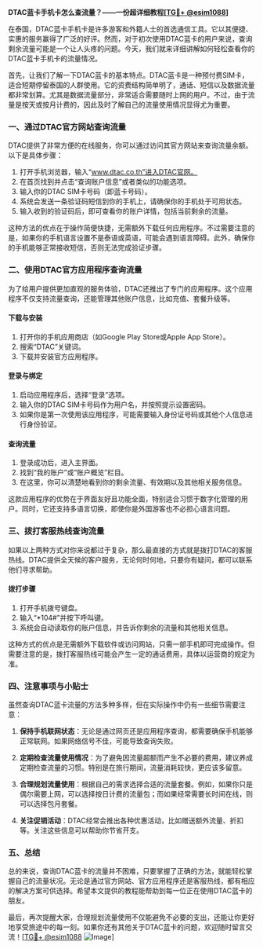 **DTAC蓝卡手机卡怎么查流量？——一份超详细教程[[TG💪+ @esim1088](https://t.me/s/esim1088)]**

在泰国，DTAC蓝卡手机卡是许多游客和外籍人士的首选通信工具。它以其便捷、实惠的服务赢得了广泛的好评。然而，对于初次使用DTAC蓝卡的用户来说，查询剩余流量可能是一个让人头疼的问题。今天，我们就来详细讲解如何轻松查看你的DTAC蓝卡手机卡的流量情况。

首先，让我们了解一下DTAC蓝卡的基本特点。DTAC蓝卡是一种预付费SIM卡，适合短期停留泰国的人群使用。它的资费结构简单明了，通话、短信以及数据流量都非常划算。尤其是数据流量部分，非常适合需要随时上网的用户。不过，由于流量是按天或按月计费的，因此及时了解自己的流量使用情况显得尤为重要。

### **一、通过DTAC官方网站查询流量**

DTAC提供了非常方便的在线服务，你可以通过访问其官方网站来查询流量余额。以下是具体步骤：

1. 打开手机浏览器，输入“www.dtac.co.th”进入DTAC官网。
2. 在首页找到并点击“查询账户信息”或者类似的功能选项。
3. 输入你的DTAC SIM卡号码（即蓝卡号码）。
4. 系统会发送一条验证码短信到你的手机上，请确保你的手机处于可用状态。
5. 输入收到的验证码后，即可查看你的账户详情，包括当前剩余的流量。

这种方法的优点在于操作简便快捷，无需额外下载任何应用程序。不过需要注意的是，如果你的手机语言设置不是泰语或英语，可能会遇到语言障碍。此外，确保你的手机能够正常接收短信，否则无法完成验证步骤。

### **二、使用DTAC官方应用程序查询流量**

为了给用户提供更加直观的服务体验，DTAC还推出了专门的应用程序。这个应用程序不仅支持流量查询，还能管理其他账户信息，比如充值、套餐升级等。

#### **下载与安装**
1. 打开你的手机应用商店（如Google Play Store或Apple App Store）。
2. 搜索“DTAC”关键词。
3. 下载并安装官方应用程序。

#### **登录与绑定**
1. 启动应用程序后，选择“登录”选项。
2. 输入你的DTAC SIM卡号码作为用户名，并按照提示设置密码。
3. 如果你是第一次使用该应用程序，可能需要输入身份证号码或其他个人信息进行身份验证。

#### **查询流量**
1. 登录成功后，进入主界面。
2. 找到“我的账户”或“账户概览”栏目。
3. 在这里，你可以清楚地看到你的剩余流量、有效期以及其他相关服务信息。

这款应用程序的优势在于界面友好且功能全面，特别适合习惯于数字化管理的用户。同时，它还支持多语言切换，即使你是外国游客也不必担心语言问题。

### **三、拨打客服热线查询流量**

如果以上两种方式对你来说都过于复杂，那么最直接的方式就是拨打DTAC的客服热线。DTAC提供全天候的客户服务，无论何时何地，只要你有疑问，都可以联系他们寻求帮助。

#### **拨打步骤**
1. 打开手机拨号键盘。
2. 输入“*104#”并按下呼叫键。
3. 系统会自动读取你的账户信息，并告诉你剩余的流量和其他相关信息。

这种方式的优点是无需额外下载软件或访问网站，只需一部手机即可完成操作。但需要注意的是，拨打客服热线可能会产生一定的通话费用，具体以运营商的规定为准。

### **四、注意事项与小贴士**

虽然查询DTAC蓝卡流量的方法多种多样，但在实际操作中仍有一些细节需要注意：

1. **保持手机联网状态**：无论是通过网页还是应用程序查询，都需要确保手机能够正常联网。如果网络信号不佳，可能导致查询失败。
   
2. **定期检查流量使用情况**：为了避免因流量超额而产生不必要的费用，建议养成定期检查流量的习惯。特别是在旅行期间，流量消耗较快，更应该多留意。

3. **合理规划流量使用**：根据自己的需求选择合适的流量套餐。例如，如果你只是偶尔需要上网，可以选择按日计费的流量包；而如果经常需要长时间在线，则可以选择包月套餐。

4. **关注促销活动**：DTAC经常会推出各种优惠活动，比如赠送额外流量、折扣等。关注这些信息可以帮助你节省开支。

### **五、总结**

总的来说，查询DTAC蓝卡的流量并不困难，只要掌握了正确的方法，就能轻松掌握自己的流量状况。无论是通过官方网站、官方应用程序还是客服热线，都有相应的解决方案可供选择。希望本文提供的教程能帮助到每一位正在使用DTAC蓝卡的朋友。

最后，再次提醒大家，合理规划流量使用不仅能避免不必要的支出，还能让你更好地享受旅途中的每一刻。如果你还有其他关于DTAC蓝卡的问题，欢迎随时留言交流！[[TG💪+ @esim1088](https://t.me/s/esim1088) ![Image](https://i.postimg.cc/4NQfJmqS/Snipaste-2025-05-13-00-14-12.png)]